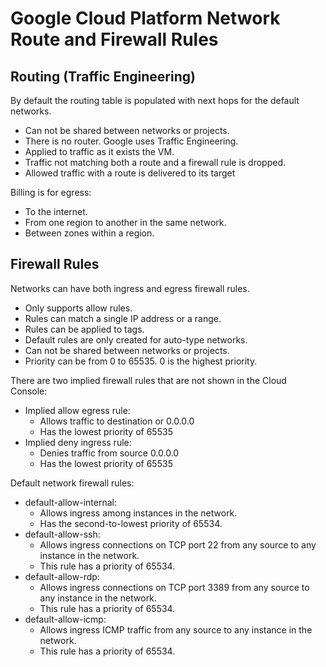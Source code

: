 # Google Cloud Platform Network Route and Firewall Rules


## Routing (Traffic Engineering)

By default the routing table is populated with next hops for the default networks.

* Can not be shared between networks or projects.
* There is no router. Google uses Traffic Engineering.
* Applied to traffic as it exists the VM.
* Traffic not matching both a route and a firewall rule is dropped.
* Allowed traffic with a route is delivered to its target

Billing is for egress:

* To the internet.
* From one region to another in the same network.
* Between zones within a region.

## Firewall Rules

Networks can have both ingress and egress firewall rules.

* Only supports allow rules.
* Rules can match a single IP address or a range.
* Rules can be applied to tags.
* Default rules are only created for auto-type networks.
* Can not be shared between networks or projects.
* Priority can be from 0 to 65535. 0 is the highest priority.

There are two implied firewall rules that are not shown in the Cloud Console:

* Implied allow egress rule:
  * Allows traffic to destination or 0.0.0.0
  * Has the lowest priority of 65535
* Implied deny ingress rule:
  * Denies traffic from source 0.0.0.0
  * Has the lowest priority of 65535

Default network firewall rules:

* default-allow-internal:
  * Allows ingress among instances in the network.
  * Has the second-to-lowest priority of 65534.
* default-allow-ssh:
  * Allows ingress connections on TCP port 22 from any source to any instance in the network.
  * This rule has a priority of 65534.
* default-allow-rdp:
  * Allows ingress connections on TCP port 3389 from any source to any instance in the network.
  * This rule has a priority of 65534.
* default-allow-icmp:
  * Allows ingress ICMP traffic from any source to any instance in the network.
  * This rule has a priority of 65534.
